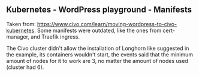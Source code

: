 ## Kubernetes - WordPress playground - Manifests 
Taken from: https://www.civo.com/learn/moving-wordpress-to-civo-kubernetes. Some manifests were outdated, like 
the ones from cert-manager, and Traefik ingress. 

The Civo cluster didn't allow the installation of Longhorn like suggested in the example, its containers wouldn't start,
the events said that the minimum amount of nodes for it to work are 3, no matter the amount of nodes used (cluster had 6).